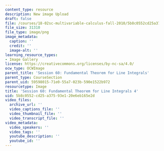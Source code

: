 ```yaml
---
content_type: resource
description: New image Upload
draft: false
file: /courses/18-02sc-multivariable-calculus-fall-2010/5b8c0552cd25a37593e120e6eb165e2d_MIT18_02SC_L20Brds_12.png
file_size: 31310
file_type: image/png
image_metadata:
  caption: ''
  credit: ''
  image-alt: ''
learning_resource_types:
- Image Gallery
license: https://creativecommons.org/licenses/by-nc-sa/4.0/
ocw_type: OCWImage
parent_title: 'Session 60: Fundamental Theorem for Line Integrals'
parent_type: CourseSection
parent_uid: 59598015-71e0-55a7-023b-590e1522b972
resourcetype: Image
title: 'Session 60: Fundamental Theorem for Line Integrals 4'
uid: 5b8c0552-cd25-a375-93e1-20e6eb165e2d
video_files:
  archive_url: ''
  video_captions_file: ''
  video_thumbnail_file: ''
  video_transcript_file: ''
video_metadata:
  video_speakers: ''
  video_tags: ''
  youtube_description: ''
  youtube_id: ''
---
```

